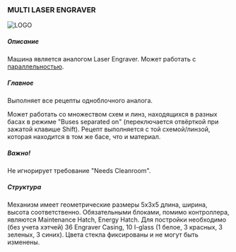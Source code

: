 ### MULTI LASER ENGRAVER

![LOGO](https://gtimpact.space/media/gregtech/ParLaser.png)

##### Описание

Машина является аналогом Laser Engraver. Может работать с [параллельностью](/mechanics#parallelism).

##### Главное

Выполняет все рецепты одноблочного аналога.

Может работать со множеством схем и линз, находящихся в разных басах в режиме "Buses separated on" (переключается отвёрткой при зажатой клавише Shift). Рецепт выполняется с той схемой/линзой, которая находится в том же басе, что и материал.

##### Важно!

Не игнорирует требование "Needs Cleanroom".

##### Структура

Механизм имеет геометрические размеры 5х3х5 длина, ширина, высота соответственно. Обязательными блоками, помимо контроллера, являются Maintenance Hatch, Energy Hatch. Для постройки необходимо (без учета хэтчей) 36 Engraver Casing, 10 I-glass (1 белое, 3 красных, 3 зеленых, 3 синих). Цвета стекла фиксированы и не могут быть изменены.
